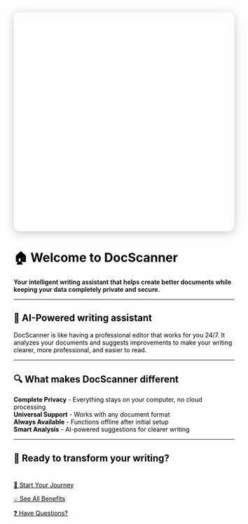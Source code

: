 <div class="hero-section">
</div>

<style>
/* Hero Section Styling - Inline for highest priority */
.hero-section {
    background-image: url('/images/logo-docscanner.png') !important;
    background-size: cover !important;
    background-position: center !important;
    background-repeat: no-repeat !important;
    min-height: 500px !important;
    width: 100% !important;
    margin: 0 0 40px 0 !important;
    border-radius: 15px !important;
    box-shadow: 0 4px 20px rgba(0,0,0,0.2) !important;
    position: relative !important;
}

/* Force override Material theme styles */
.md-content__inner .hero-section {
    max-width: none !important;
    margin-left: -1rem !important;
    margin-right: -1rem !important;
}

/* Inline CSS to force black text - highest priority */
* { color: #000000 !important; }
p { color: #000000 !important; }
h1, h2, h3, h4, h5, h6 { color: #000000 !important; }
.md-typeset p { color: #000000 !important; }
/* Left align all content except workflow section */
.md-content, .md-typeset, h1, h2, h3, h4, h5, h6, p, li { text-align: left !important; }
/* Keep workflow section centered */
.workflow-grid, .workflow-card { text-align: center !important; }

/* ===== Animated Arrows ===== */
.mermaid svg .edgePaths path {
  stroke-dasharray: 20 10 !important;
  animation: dash 1.5s linear infinite !important;
  stroke-width: 2px;
}
@keyframes dash {
  to {
    stroke-dashoffset: -30;
  }
}

/* ===== Rounded, modern node boxes ===== */
.mermaid svg rect {
  rx: 10;
  ry: 10;
  stroke-width: 2px;
  filter: drop-shadow(2px 2px 5px rgba(0,0,0,0.15));
}

/* ===== Stage-specific colors ===== */
.mermaid svg .node rect {
  fill: #e3f2fd !important;
  stroke: #2196f3 !important;
}

/* Understanding stage */
.mermaid svg .node[id*="B"] rect {
  fill: #fff8e1 !important;
  stroke: #ffb300 !important;
}

/* Retrieval stage */
.mermaid svg .node[id*="C"], 
.mermaid svg .node[id*="D"] rect {
  fill: #e8f5e9 !important;
  stroke: #43a047 !important;
}

/* Generation stage */
.mermaid svg .node[id*="E"], 
.mermaid svg .node[id*="F"] rect {
  fill: #f3e5f5 !important;
  stroke: #8e24aa !important;
}

/* Output stage */
.mermaid svg .node[id*="G"] rect {
  fill: #fff3e0 !important;
  stroke: #fb8c00 !important;
}

/* ===== Text styling ===== */
.mermaid svg text {
  font-family: 'Segoe UI', sans-serif !important;
  font-size: 14px !important;
  font-weight: 500;
}

/* ===== Hover effects ===== */
.mermaid:hover {
  transform: scale(1.02);
  box-shadow: 0 8px 25px rgba(0,0,0,0.15);
  transition: all 0.3s ease;
}
</style>

# 🏠 Welcome to DocScanner

<p style="color: #000000 !important; font-weight: 600 !important;">Your intelligent writing assistant that helps create better documents while keeping your data completely private and secure.</p>

---

## 🤖 AI-Powered writing assistant

DocScanner is like having a professional editor that works for you 24/7. It analyzes your documents and suggests improvements to make your writing clearer, more professional, and easier to read.

---

## 🔍 What makes DocScanner different

**Complete Privacy** - Everything stays on your computer, no cloud processing  
**Universal Support** - Works with any document format  
**Always Available** - Functions offline after initial setup  
**Smart Analysis** - AI-powered suggestions for clearer writing

---

## 🚀 Ready to transform your writing?

<div style="text-align: center; margin: 40px 0;">

<a href="/how-to-use/" class="md-button md-button--primary md-button--lg" style="margin: 0 10px 10px 0;">🎯 Start Your Journey</a>

<a href="/benefits/" class="md-button md-button--lg" style="margin: 0 10px 10px 0;">💡 See All Benefits</a>

<a href="/faq/" class="md-button md-button--lg" style="margin: 0 10px 10px 0;">❓ Have Questions?</a>

</div>
